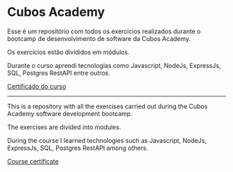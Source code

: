 # Cubos Academy
Esse é um repositório com todos os exercícios realizados durante o bootcamp de desenvolvimento de software da Cubos Academy.

Os exercícios estão divididos em módulos.

Durante o curso aprendi tecnologias como Javascript, NodeJs, ExpressJs, SQL, Postgres RestAPI entre outros.

[Certificado do curso](https://aulas.cubos.academy/certificado/583dd33e-0be0-4169-a16b-fe9ecbafe92d?utm_medium=email&_hsmi=211419814&_hsenc=p2ANqtz-_ekKGrHfURhPhZ5_lwtE_gCXlSHBi8xtU_lp9RudIC63oo16qPpsU7AuJyKmmfwVrXfA1oxb4etPTxkgRvYe9hn8vAVg&utm_content=211419814&utm_source=hs_email)

-------------------------------------------------------------------------------------------

This is a repository with all the exercises carried out during the Cubos Academy software development bootcamp.

The exercises are divided into modules.

During the course I learned technologies such as Javascript, NodeJs, ExpressJs, SQL, Postgres RestAPI among others.

[Course certificate](This%20is%20a%20repository%20with%20all%20the%20exercises%20carried%20out%20during%20the%20Cubos%20Academy%20software%20development%20bootcamp.%20%20The%20exercises%20are%20divided%20into%20modules.%20%20During%20the%20course%20I%20learned%20technologies%20such%20as%20Javascript,%20NodeJs,%20ExpressJs,%20SQL,%20Postgres%20RestAPI%20among%20others.)